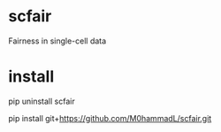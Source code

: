 # scfair

Fairness in single-cell data


# install

pip uninstall scfair

pip install git+https://github.com/M0hammadL/scfair.git
